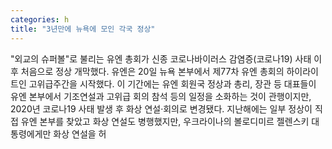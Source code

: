 ```yaml
---
categories: h
title: "3년만에 뉴욕에 모인 각국 정상"
---
```

"외교의 슈퍼볼"로 불리는 유엔 총회가 신종 코로나바이러스 감염증(코로나19) 사태 이후 처음으로 정상 개막했다. 유엔은 20일 뉴욕 본부에서 제77차 유엔 총회의 하이라이트인 고위급주간을 시작했다. 이 기간에는 유엔 회원국 정상과 총리, 장관 등 대표들이 유엔 본부에서 기조연설과 고위급 회의 참석 등의 일정을 소화하는 것이 관행이지만, 2020년 코로나19 사태 발생 후 화상 연설·회의로 변경됐다. 지난해에는 일부 정상이 직접 유엔 본부를 찾았고 화상 연설도 병행했지만, 우크라이나의 볼로디미르 젤렌스키 대통령에게만 화상 연설을 허
